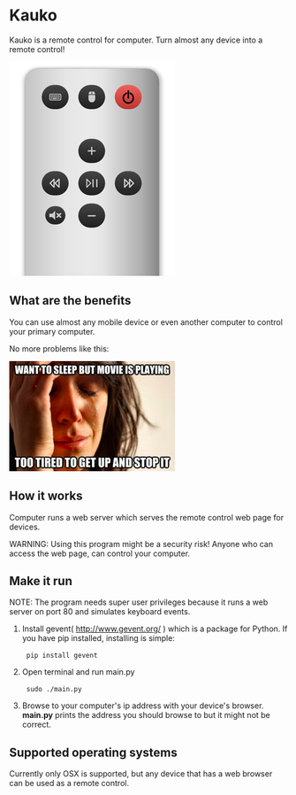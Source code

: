 Kauko
=====

Kauko is a remote control for computer. Turn almost any device into a remote control!

![SCREENSHOT](https://github.com/kimmobrunfeldt/kauko/raw/master/static/img/screenshot.png)


What are the benefits
---------------------

You can use almost any mobile device or even another computer to control your primary computer.

No more problems like this:

![PROBLEM](https://github.com/kimmobrunfeldt/kauko/raw/master/static/img/problem.png)

How it works
------------

Computer runs a web server which serves the remote control web page for devices.

WARNING: Using this program might be a security risk! Anyone who can access the web page, can control your computer.

Make it run
-----------

NOTE: The program needs super user privileges because it runs a web server on port 80 and simulates keyboard events.

1. Install gevent( http://www.gevent.org/ ) which is a package for Python. If you have pip installed, installing is simple:

        pip install gevent

2. Open terminal and run main.py

        sudo ./main.py

3. Browse to your computer's ip address with your device's browser.
   **main.py** prints the address you should browse to but it might not be correct.


Supported operating systems
----------------------------

Currently only OSX is supported, but any device that has a web browser can be used as a remote control.

